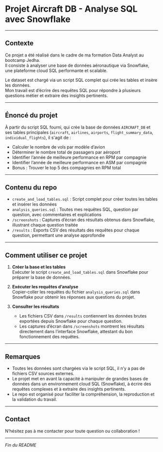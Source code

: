 # Projet Aircraft DB - Analyse SQL avec Snowflake

---

## Contexte

Ce projet a été réalisé dans le cadre de ma formation Data Analyst au bootcamp Jedha.  
Il consiste à analyser une base de données aéronautique via Snowflake, une plateforme cloud SQL performante et scalable.  

Le dataset est chargé via un script SQL complet qui crée les tables et insère les données.  
Mon travail est d’écrire des requêtes SQL pour répondre à plusieurs questions métier et extraire des insights pertinents.

---

## Énoncé du projet

À partir du script SQL fourni, qui crée la base de données `AIRCRAFT_DB` et ses tables principales (`aircraft`, `airlines`, `airports`, `flight_summary_data`, `individual_flights`), il s'agit de :

- Calculer le nombre de vols par modèle d’avion  
- Déterminer le nombre total de passagers par aéroport  
- Identifier l’année de meilleure performance en RPM par compagnie  
- Identifier l’année de meilleure performance en ASM par compagnie  
- Bonus : Trouver le top 5 des compagnies en RPM total  

---

## Contenu du repo

- `create_and_load_tables.sql` : Script complet pour créer toutes les tables et insérer les données  
- `analysis_queries.sql` : Toutes mes requêtes SQL, question par question, avec commentaires et explications  
- `/screenshots` : Captures d’écran des résultats obtenus dans Snowflake, illustrant chaque question traitée  
- `/results` : Exports CSV des résultats des requêtes pour chaque question, permettant une analyse approfondie

---

## Comment utiliser ce projet

1. **Créer la base et les tables**  
   Exécuter le script `create_and_load_tables.sql` dans Snowflake pour préparer la base de données.  

2. **Exécuter les requêtes d’analyse**  
   Copier-coller les requêtes du fichier `analysis_queries.sql` dans Snowflake pour obtenir les réponses aux questions du projet.  

3. **Consulter les résultats**  
   - Les fichiers CSV dans `/results` contiennent les données brutes exportées depuis Snowflake pour chaque question.  
   - Les captures d’écran dans `/screenshots` montrent les résultats directement dans l’interface Snowflake, attestant du bon fonctionnement des requêtes.

---

## Remarques

- Toutes les données sont chargées via le script SQL, il n’y a pas de fichiers CSV sources externes.  
- Le projet met en avant la capacité à manipuler de grandes bases de données dans un environnement cloud SQL (Snowflake), à écrire des requêtes complexes et à extraire des insights pertinents.  
- Le repo est organisé pour faciliter la compréhension, la reproduction et la validation du travail.

---

## Contact

N’hésitez pas à me contacter pour toute question ou collaboration !

---

*Fin du README*
